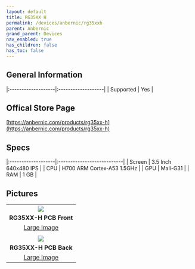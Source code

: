 ```yaml
---
layout: default
title: RG35XX H
permalink: /devices/anbernic/rg35xxh
parent: Anbernic
grand_parent: Devices
nav_enabled: true
has_children: false
has_toc: false
---
```


## General Information

|:-------------------|:-------------------|
| Supported          | Yes                |


## Offical Store Page
[https://anbernic.com/products/rg35xx-h](https://anbernic.com/products/rg35xx-h)

## Specs

|:-------------------|:---------------------------|
| Screen             | 3.5 Inch 640x480 IPS       |
| CPU                | H700 ARM Cortex-A53 1.5GHz |
| GPU                | Mali-G31                   |
| RAM                | 1 GB                       |

## Pictures

|                                               |
|:---------------------------------------------:|
| ![](../assets/images/RG35XX-H-01-small.png)     |
| **RG35XX-H PCB Front**                          |
| [Large Image](../assets/images/RG35XX-H-01.png) |
|                                               |
| ![](../assets/images/RG35XX-H-02-small.png)     |
| **RG35XX-H PCB Back**                           |
| [Large Image](../assets/images/RG35XX-H-02.png) |
